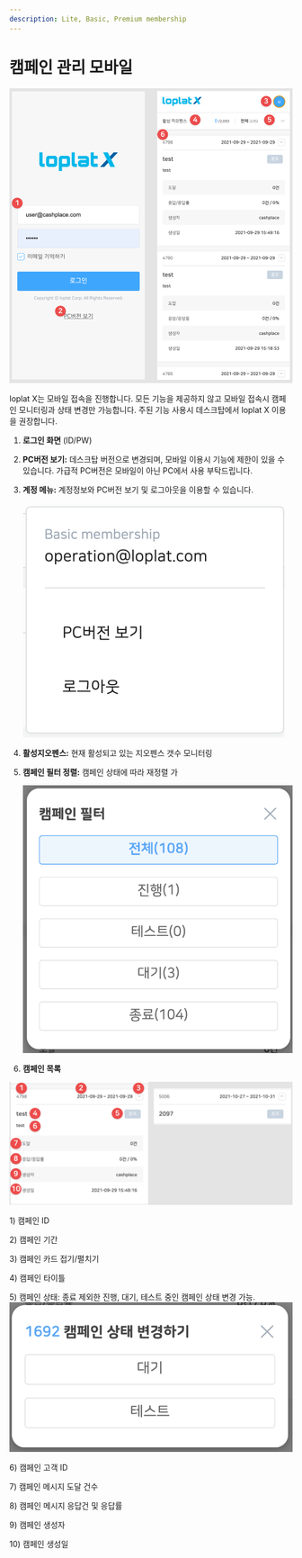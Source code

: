 ```yaml
---
description: Lite, Basic, Premium membership
---
```


# 캠페인 관리 모바일

![](<../../.gitbook/assets/image (48).png>)

loplat X는 모바일 접속을 진행합니다. 모든 기능을 제공하지 않고 모바일 접속시 캠페인 모니터링과 상태 변경만 가능합니다. 주된 기능 사용시 데스크탑에서 loplat X 이용을 권장합니다.

1. **로그인 화면** (ID/PW)
2. **PC버전 보기:** 데스크탑 버전으로 변경되며, 모바일 이용시 기능에 제한이 있을 수 있습니다. 가급적 PC버전은 모바일이 아닌 PC에서 사용 부탁드립니다.
3.  **계정 메뉴:** 계정정보와 PC버전 보기 및 로그아웃을 이용할 수 있습니다.

    ![](<../../.gitbook/assets/image (45).png>)
4. **활성지오펜스:** 현재 활성되고 있는 지오펜스 갯수 모니터링
5.  **캠페인 필터 정렬:** 캠페인 상태에 따라 재정렬 가

    ![](<../../.gitbook/assets/image (78).png>)
6. **캠페인 목록**

![](<../../.gitbook/assets/image (17).png>)

1\) 캠페인 ID

2\) 캠페인 기간

3\) 캠페인 카드 접기/펼치기

4\) 캠페인 타이틀

5\) 캠페인 상태: 종료 제외한 진행, 대기, 테스트 중인 캠페인 상태 변경 가능.\
![](<../../.gitbook/assets/image (86).png>)

6\) 캠페인 고객 ID

7\) 캠페인 메시지 도달 건수

8\) 캠페인 메시지 응답건 및 응답률

9\) 캠페인 생성자

10\) 캠페인 생성일
